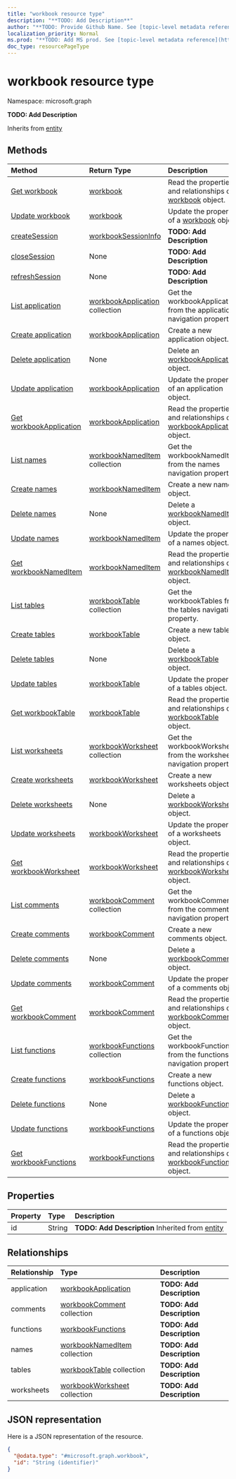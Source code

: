 ```yaml
---
title: "workbook resource type"
description: "**TODO: Add Description**"
author: "**TODO: Provide Github Name. See [topic-level metadata reference](https://msgo.azurewebsites.net/add/document/guidelines/metadata.html#topic-level-metadata)**"
localization_priority: Normal
ms.prod: "**TODO: Add MS prod. See [topic-level metadata reference](https://msgo.azurewebsites.net/add/document/guidelines/metadata.html#topic-level-metadata)**"
doc_type: resourcePageType
---
```


# workbook resource type


Namespace: microsoft.graph

**TODO: Add Description**


Inherits from [entity](../resources/entity.md)

## Methods
|Method|Return Type|Description|
|:---|:---|:---|
|[Get workbook](../api/workbook-get.md)|[workbook](../resources/workbook.md)|Read the properties and relationships of a [workbook](../resources/workbook.md) object.|
|[Update workbook](../api/workbook-update.md)|[workbook](../resources/workbook.md)|Update the properties of a [workbook](../resources/workbook.md) object.|
|[createSession](../api/workbook-createsession.md)|[workbookSessionInfo](../resources/workbooksessioninfo.md)|**TODO: Add Description**|
|[closeSession](../api/workbook-closesession.md)|None|**TODO: Add Description**|
|[refreshSession](../api/workbook-refreshsession.md)|None|**TODO: Add Description**|
|[List application](../api/workbook-list-application.md)|[workbookApplication](../resources/workbookapplication.md) collection|Get the workbookApplications from the application navigation property.|
|[Create application](../api/workbook-post-application.md)|[workbookApplication](../resources/workbookapplication.md)|Create a new application object.|
|[Delete application](../api/workbook-delete-application.md)|None|Delete an [workbookApplication](../resources/workbookapplication.md) object.|
|[Update application](../api/workbook-update-application.md)|[workbookApplication](../resources/workbookapplication.md)|Update the properties of an application object.|
|[Get workbookApplication](../api/workbookapplication-get.md)|[workbookApplication](../resources/workbookapplication.md)|Read the properties and relationships of a [workbookApplication](../resources/workbookapplication.md) object.|
|[List names](../api/workbook-list-names.md)|[workbookNamedItem](../resources/workbooknameditem.md) collection|Get the workbookNamedItems from the names navigation property.|
|[Create names](../api/workbook-post-names.md)|[workbookNamedItem](../resources/workbooknameditem.md)|Create a new names object.|
|[Delete names](../api/workbook-delete-names.md)|None|Delete a [workbookNamedItem](../resources/workbooknameditem.md) object.|
|[Update names](../api/workbook-update-names.md)|[workbookNamedItem](../resources/workbooknameditem.md)|Update the properties of a names object.|
|[Get workbookNamedItem](../api/workbooknameditem-get.md)|[workbookNamedItem](../resources/workbooknameditem.md)|Read the properties and relationships of a [workbookNamedItem](../resources/workbooknameditem.md) object.|
|[List tables](../api/workbook-list-tables.md)|[workbookTable](../resources/workbooktable.md) collection|Get the workbookTables from the tables navigation property.|
|[Create tables](../api/workbook-post-tables.md)|[workbookTable](../resources/workbooktable.md)|Create a new tables object.|
|[Delete tables](../api/workbook-delete-tables.md)|None|Delete a [workbookTable](../resources/workbooktable.md) object.|
|[Update tables](../api/workbook-update-tables.md)|[workbookTable](../resources/workbooktable.md)|Update the properties of a tables object.|
|[Get workbookTable](../api/workbooktable-get.md)|[workbookTable](../resources/workbooktable.md)|Read the properties and relationships of a [workbookTable](../resources/workbooktable.md) object.|
|[List worksheets](../api/workbook-list-worksheets.md)|[workbookWorksheet](../resources/workbookworksheet.md) collection|Get the workbookWorksheets from the worksheets navigation property.|
|[Create worksheets](../api/workbook-post-worksheets.md)|[workbookWorksheet](../resources/workbookworksheet.md)|Create a new worksheets object.|
|[Delete worksheets](../api/workbook-delete-worksheets.md)|None|Delete a [workbookWorksheet](../resources/workbookworksheet.md) object.|
|[Update worksheets](../api/workbook-update-worksheets.md)|[workbookWorksheet](../resources/workbookworksheet.md)|Update the properties of a worksheets object.|
|[Get workbookWorksheet](../api/workbookworksheet-get.md)|[workbookWorksheet](../resources/workbookworksheet.md)|Read the properties and relationships of a [workbookWorksheet](../resources/workbookworksheet.md) object.|
|[List comments](../api/workbook-list-comments.md)|[workbookComment](../resources/workbookcomment.md) collection|Get the workbookComments from the comments navigation property.|
|[Create comments](../api/workbook-post-comments.md)|[workbookComment](../resources/workbookcomment.md)|Create a new comments object.|
|[Delete comments](../api/workbook-delete-comments.md)|None|Delete a [workbookComment](../resources/workbookcomment.md) object.|
|[Update comments](../api/workbook-update-comments.md)|[workbookComment](../resources/workbookcomment.md)|Update the properties of a comments object.|
|[Get workbookComment](../api/workbookcomment-get.md)|[workbookComment](../resources/workbookcomment.md)|Read the properties and relationships of a [workbookComment](../resources/workbookcomment.md) object.|
|[List functions](../api/workbook-list-functions.md)|[workbookFunctions](../resources/workbookfunctions.md) collection|Get the workbookFunctions from the functions navigation property.|
|[Create functions](../api/workbook-post-functions.md)|[workbookFunctions](../resources/workbookfunctions.md)|Create a new functions object.|
|[Delete functions](../api/workbook-delete-functions.md)|None|Delete a [workbookFunctions](../resources/workbookfunctions.md) object.|
|[Update functions](../api/workbook-update-functions.md)|[workbookFunctions](../resources/workbookfunctions.md)|Update the properties of a functions object.|
|[Get workbookFunctions](../api/workbookfunctions-get.md)|[workbookFunctions](../resources/workbookfunctions.md)|Read the properties and relationships of a [workbookFunctions](../resources/workbookfunctions.md) object.|

## Properties
|Property|Type|Description|
|:---|:---|:---|
|id|String|**TODO: Add Description** Inherited from [entity](../resources/entity.md)|

## Relationships
|Relationship|Type|Description|
|:---|:---|:---|
|application|[workbookApplication](../resources/workbookapplication.md)|**TODO: Add Description**|
|comments|[workbookComment](../resources/workbookcomment.md) collection|**TODO: Add Description**|
|functions|[workbookFunctions](../resources/workbookfunctions.md)|**TODO: Add Description**|
|names|[workbookNamedItem](../resources/workbooknameditem.md) collection|**TODO: Add Description**|
|tables|[workbookTable](../resources/workbooktable.md) collection|**TODO: Add Description**|
|worksheets|[workbookWorksheet](../resources/workbookworksheet.md) collection|**TODO: Add Description**|

## JSON representation
Here is a JSON representation of the resource.
<!-- {
  "blockType": "resource",
  "keyProperty": "id",
  "@odata.type": "microsoft.graph.workbook",
  "baseType": "microsoft.graph.entity",
  "openType": false
}
-->
``` json
{
  "@odata.type": "#microsoft.graph.workbook",
  "id": "String (identifier)"
}
```

